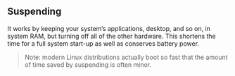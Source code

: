 ## Suspending

It works by keeping your system’s applications, desktop, and so on, in system RAM, but turning off all of the other hardware. This shortens the time for a full system start-up as well as conserves battery power.

> Note: modern Linux distributions actually boot so fast that the amount of time saved by suspending is often minor.
